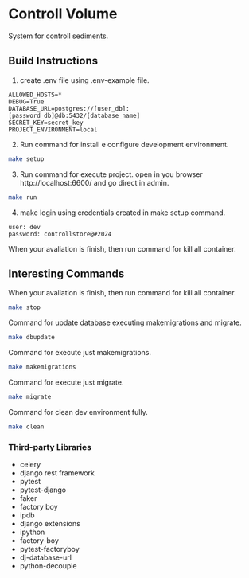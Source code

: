 # Controll Volume

System for controll sediments.

## Build Instructions

1. create .env file using .env-example file.
```
ALLOWED_HOSTS=*
DEBUG=True
DATABASE_URL=postgres://[user_db]:[password_db]@db:5432/[database_name]
SECRET_KEY=secret_key
PROJECT_ENVIRONMENT=local

```

2. Run command for install e configure development environment.

```bash
make setup
```

3. Run command for execute project. open in you browser http://localhost:6600/ and go direct in admin.

```bash
make run
```

4. make login using credentials created in make setup command.

```
user: dev
password: controllstore@#2024
```

When your avaliation is finish, then run command for kill all container.

## Interesting Commands

When your avaliation is finish, then run command for kill all container.

```bash
make stop
```

Command for update database executing makemigrations and migrate.

```bash
make dbupdate
```

Command for execute just makemigrations.

```bash
make makemigrations
```

Command for execute just migrate.

```bash
make migrate
```

Command for clean dev environment fully.

```bash
make clean
```



### Third-party Libraries
- celery
- django rest framework
- pytest
- pytest-django
- faker
- factory boy
- ipdb
- django extensions
- ipython
- factory-boy
- pytest-factoryboy
- dj-database-url
- python-decouple
